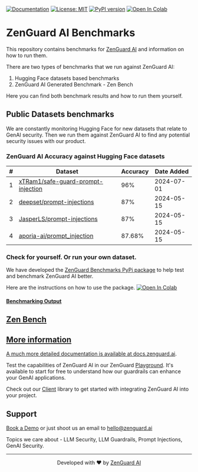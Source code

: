<a href="https://docs.zenguard.ai/" target="_blank"><img src="https://img.shields.io/badge/docs-view-green" alt="Documentation"></a> [![License: MIT](https://img.shields.io/badge/License-MIT-green.svg)](https://opensource.org/licenses/MIT) [![PyPI version](https://img.shields.io/pypi/v/zenguard-benchmarks)](https://pypi.org/project/zenguard-benchmarks/) <a target="_blank" href="https://colab.research.google.com/github/ZenGuard-AI/zenguard-benchmarks/blob/main/assets/colabs/zenguard-benchmarks.ipynb">
  <img src="https://colab.research.google.com/assets/colab-badge.svg" alt="Open In Colab"/>
</a>

# ZenGuard AI Benchmarks

This repository contains benchmarks for [ZenGuard AI](https://zenguard.ai) and information on how to run them.

There are two types of benchmarks that we run against ZenGuard AI:

1. Hugging Face datasets based benchmarks
2. ZenGuard AI Generated Benchmark - Zen Bench

Here you can find both benchmark results and how to run them yourself.

## Public Datasets benchmarks

We are constantly monitoring Hugging Face for new datasets that relate to GenAI security. Then we run them against ZenGuard AI to find any potential security issues with our product.

### ZenGuard AI Accuracy against Hugging Face datasets

| # | Dataset | Accuracy | Date Added |
|---|---------|----------|------------|
| 1 | [xTRam1/safe-guard-prompt-injection](https://huggingface.co/datasets/xTRam1/safe-guard-prompt-injection) | 96% | 2024-07-01 |
| 2 | [deepset/prompt-injections](https://huggingface.co/datasets/deepset/prompt-injections) | 87% | 2024-05-15 |
| 3 | [JasperLS/prompt-injections](https://huggingface.co/datasets/JasperLS/prompt-injections) | 87% | 2024-05-15 |
| 4 | [aporia-ai/prompt_injection](https://huggingface.co/datasets/aporia-ai/prompt_injection) | 87.68% | 2024-05-15 |

### Check for yourself. Or run your own dataset.

We have developed the [ZenGuard Benchmarks PyPi package](https://pypi.org/project/zenguard-benchmarks/) to help test and benchmark ZenGuard AI better.

Here are the instructions on how to use the package. <a target="_blank" href="https://colab.research.google.com/github/ZenGuard-AI/zenguard-benchmarks/blob/main/assets/colabs/zenguard-benchmarks.ipynb"><img src="https://colab.research.google.com/assets/colab-badge.svg" alt="Open In Colab"/>


#### Benchmarking Output

## Zen Bench

## More information

A much more detailed documentation is available at [docs.zenguard.ai](https://docs.zenguard.ai/).

Test the capabilities of ZenGuard AI in our ZenGuard [Playground](https://console.zenguard.ai/chat). It's available to start for free to understand how our guardrails can enhance your GenAI applications.

Check out our [Client](https://github.com/ZenGuard-AI/fast-llm-security-guardrails) library to get started with integrating ZenGuard AI into your project.

## Support

[Book a Demo](https://calendly.com/galym-u) or just shoot us an email to hello@zenguard.ai

Topics we care about - LLM Security, LLM Guardrails, Prompt Injections, GenAI Security.

---


<p align="center">Developed with ❤️ by <a href="https://zenguard.ai/">ZenGuard AI</a></p>
